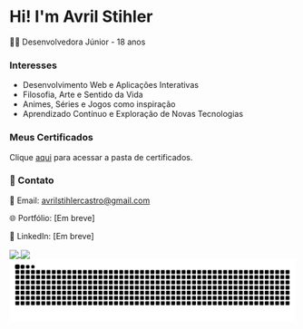 #   Hi! I'm Avril Stihler

👩‍💻 Desenvolvedora Júnior - 18 anos

### Interesses

- Desenvolvimento Web e Aplicações Interativas
- Filosofia, Arte e Sentido da Vida
- Animes, Séries e Jogos como inspiração
- Aprendizado Contínuo e Exploração de Novas Tecnologias

### Meus Certificados

Clique [aqui](./Certificados) para acessar a pasta de certificados.


### 📌 Contato

📧 Email: avrilstihlercastro@gmail.com

🌐 Portfólio: [Em breve]

💼 LinkedIn: [Em breve]

<a href= "https://github.com/avrilstihler/github-readme-stats">
  <img height=150 align="center" src="https://github-readme-stats.vercel.app/api?username=avrilstihler&show_icons=true&theme=github_dark_dimmed" />
</a>
<a href="https://github.com/avrilstihler/convoychat">
  <img height=150 align="center" src="https://github-readme-stats.vercel.app/api/top-langs?username=avrilstihler&layout=compact&langs_count=8&card_width=320&theme=github_dark_dimmed" />
</a>

<picture align="center">
  <source media="(prefers-color-scheme: dark)" srcset="https://raw.githubusercontent.com/avrilstihler/avrilstihler/output/github-contribution-grid-snake-dark.svg">
  <source media="(prefers-color-scheme: light)" srcset="https://raw.githubusercontent.com/avrilstihler/avrilstihler/output/github-contribution-grid-snake-dark.svg">
  <img align="center" alt="github contribution grid snake animation" src="https://raw.githubusercontent.com/avrilstihler/avrilstihler/output/github-contribution-grid-snake.svg">
</picture>
